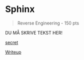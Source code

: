 # Sphinx
> Reverse Engineering - 150 pts

DU MÅ SKRIVE TEKST HER!

[secret](./sphinx)

[Writeup](./writeup.md)